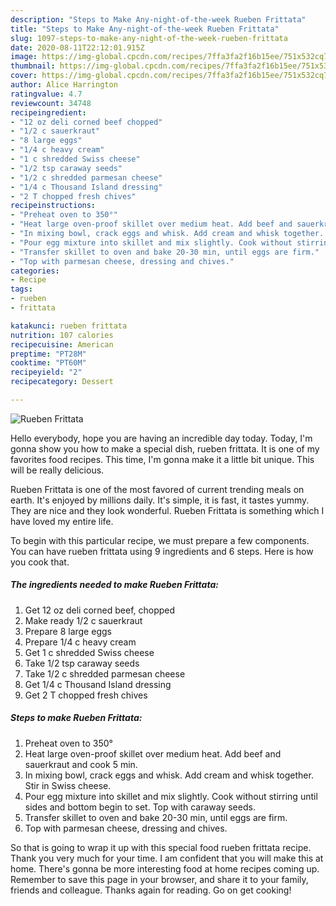 ```yaml
---
description: "Steps to Make Any-night-of-the-week Rueben Frittata"
title: "Steps to Make Any-night-of-the-week Rueben Frittata"
slug: 1097-steps-to-make-any-night-of-the-week-rueben-frittata
date: 2020-08-11T22:12:01.915Z
image: https://img-global.cpcdn.com/recipes/7ffa3fa2f16b15ee/751x532cq70/rueben-frittata-recipe-main-photo.jpg
thumbnail: https://img-global.cpcdn.com/recipes/7ffa3fa2f16b15ee/751x532cq70/rueben-frittata-recipe-main-photo.jpg
cover: https://img-global.cpcdn.com/recipes/7ffa3fa2f16b15ee/751x532cq70/rueben-frittata-recipe-main-photo.jpg
author: Alice Harrington
ratingvalue: 4.7
reviewcount: 34748
recipeingredient:
- "12 oz deli corned beef chopped"
- "1/2 c sauerkraut"
- "8 large eggs"
- "1/4 c heavy cream"
- "1 c shredded Swiss cheese"
- "1/2 tsp caraway seeds"
- "1/2 c shredded parmesan cheese"
- "1/4 c Thousand Island dressing"
- "2 T chopped fresh chives"
recipeinstructions:
- "Preheat oven to 350°"
- "Heat large oven-proof skillet over medium heat. Add beef and sauerkraut and cook 5 min."
- "In mixing bowl, crack eggs and whisk. Add cream and whisk together. Stir in Swiss cheese."
- "Pour egg mixture into skillet and mix slightly. Cook without stirring until sides and bottom begin to set. Top with caraway seeds."
- "Transfer skillet to oven and bake 20-30 min, until eggs are firm."
- "Top with parmesan cheese, dressing and chives."
categories:
- Recipe
tags:
- rueben
- frittata

katakunci: rueben frittata 
nutrition: 107 calories
recipecuisine: American
preptime: "PT28M"
cooktime: "PT60M"
recipeyield: "2"
recipecategory: Dessert

---
```



![Rueben Frittata](https://img-global.cpcdn.com/recipes/7ffa3fa2f16b15ee/751x532cq70/rueben-frittata-recipe-main-photo.jpg)

Hello everybody, hope you are having an incredible day today. Today, I'm gonna show you how to make a special dish, rueben frittata. It is one of my favorites food recipes. This time, I'm gonna make it a little bit unique. This will be really delicious.

Rueben Frittata is one of the most favored of current trending meals on earth. It's enjoyed by millions daily. It's simple, it is fast, it tastes yummy. They are nice and they look wonderful. Rueben Frittata is something which I have loved my entire life.




To begin with this particular recipe, we must prepare a few components. You can have rueben frittata using 9 ingredients and 6 steps. Here is how you cook that.

<!--inarticleads1-->

##### The ingredients needed to make Rueben Frittata:

1. Get 12 oz deli corned beef, chopped
1. Make ready 1/2 c sauerkraut
1. Prepare 8 large eggs
1. Prepare 1/4 c heavy cream
1. Get 1 c shredded Swiss cheese
1. Take 1/2 tsp caraway seeds
1. Take 1/2 c shredded parmesan cheese
1. Get 1/4 c Thousand Island dressing
1. Get 2 T chopped fresh chives




<!--inarticleads2-->

##### Steps to make Rueben Frittata:

1. Preheat oven to 350°
1. Heat large oven-proof skillet over medium heat. Add beef and sauerkraut and cook 5 min.
1. In mixing bowl, crack eggs and whisk. Add cream and whisk together. Stir in Swiss cheese.
1. Pour egg mixture into skillet and mix slightly. Cook without stirring until sides and bottom begin to set. Top with caraway seeds.
1. Transfer skillet to oven and bake 20-30 min, until eggs are firm.
1. Top with parmesan cheese, dressing and chives.




So that is going to wrap it up with this special food rueben frittata recipe. Thank you very much for your time. I am confident that you will make this at home. There's gonna be more interesting food at home recipes coming up. Remember to save this page in your browser, and share it to your family, friends and colleague. Thanks again for reading. Go on get cooking!
